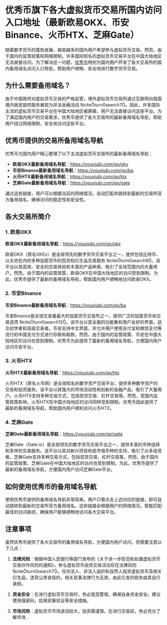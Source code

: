 # 优秀币旗下各大虚拟货币交易所国内访问入口地址（最新欧易OKX、币安Binance、火币HTX、芝麻Gate）

随着数字货币的蓬勃发展，越来越多的国内用户希望参与虚拟货币交易。然而，由于国内的监管政策和网络限制，许多国际知名的虚拟货币交易平台在中国大陆地区无法直接访问。为了解决这一问题，[优秀币](https://youxiubi.com)特别为国内用户开发了各大交易所的国内备用域名访问入口导航，帮助用户顺畅、安全地进行数字货币交易。

## 为什么需要备用域名？

由于中国政府对虚拟货币交易的严格监管，境外虚拟货币交易所通过互联网向我国境内居民提供服务被视为非法金融活动 citeturn0search7。因此，许多国际主流的虚拟货币交易平台在中国大陆地区被屏蔽，用户无法直接访问这些平台。为了满足国内用户的交易需求，优秀币提供了各大交易所的最新备用域名导航，帮助用户绕过网络限制，安全地访问这些平台。

## 优秀币提供的交易所备用域名导航

优秀币为国内用户精心整理了以下主流虚拟货币交易所的最新备用域名导航：

- **欧易OKX最新备用域名导航**：https://youxiubi.com/go/okx
- **币安Binance最新备用域名导航**：https://youxiubi.com/go/ba
- **火币HTX最新备用域名导航**：https://youxiubi.com/go/htx
- **芝麻Gate最新备用域名导航**：https://youxiubi.com/go/gate

通过这些链接，用户可以根据当前的网络情况，自动匹配并跳转到最新的交易所官方备用域名，确保访问的稳定性和安全性。

## 各大交易所简介

### 1. 欧易OKX

**欧易OKX最新备用域名导航**：https://youxiubi.com/go/okx

欧易OKX（原名OKEx）是全球领先的数字货币交易平台之一，提供包括比特币、以太坊在内的多种加密货币的现货和衍生品交易服务 citeturn0search9。该平台以其高效、安全的交易体验和丰富的产品种类，吸引了全球范围内的大量用户。然而，由于国内的监管政策，欧易OKX在中国大陆地区的访问受到限制。为此，优秀币提供了最新的备用域名导航，帮助国内用户顺畅地访问欧易OKX。

### 2. 币安Binance

**币安Binance最新备用域名导航**：https://youxiubi.com/go/ba

币安Binance是全球交易量最大的加密货币交易所之一，提供广泛的加密货币和交易选项 citeturn0search12。该平台以其全面的功能集和用户友好的界面，适合初学者和高级交易者。币安支持中文界面，并允许用户使用支付宝和微信支付等流行的中国支付方式进行存款和取款。然而，由于国内的监管政策，币安在中国大陆地区的访问也受到限制。优秀币为此提供了最新的备用域名导航，方便国内用户访问币安平台。

### 3. 火币HTX

**火币HTX最新备用域名导航**：https://youxiubi.com/go/htx

火币HTX（原名火币网）是全球知名的数字资产交易平台，提供多种数字资产的交易和投资服务。该平台以其强大的市场流动性和创新的金融产品，吸引了大量用户。火币HTX支持多种交易方式，包括现货交易、杠杆交易等。然而，受国内监管政策影响，火币HTX在中国大陆地区的访问同样受到限制。优秀币因此提供了最新的备用域名导航，帮助国内用户顺利访问火币HTX。

### 4. 芝麻Gate

**芝麻Gate最新备用域名导航**：https://youxiubi.com/go/gate

芝麻Gate（Gate.io）是全球领先的数字货币交易平台之一，提供丰富的币种选择和多样的交易服务。该平台以其对新兴项目和低市值币种的支持，吸引了众多投资者。芝麻Gate支持多种交易方式，包括现货交易、杠杆交易等。然而，由于国内的监管政策，芝麻Gate在中国大陆地区的访问也受到限制。为此，优秀币提供了最新的备用域名导航，方便国内用户访问芝麻Gate平台。

## 如何使用优秀币的备用域名导航

使用优秀币提供的备用域名导航非常简单。用户只需点击上述对应的链接，即可自动跳转到最新的交易所官方备用域名。这些链接会根据用户的网络情况，智能匹配最佳的访问路径，确保用户能够顺畅地访问各大交易平台。

## 注意事项

虽然优秀币提供了各大交易所的备用域名导航，方便国内用户访问，但需要注意以下几点：

1. **法律风险**：根据中国人民银行等部门发布的《关于进一步防范和处置虚拟货币交易炒作风险的通知》，参与虚拟货币投资交易活动存在法律风险 citeturn0search7。任何法人、非法人组织和自然人投资虚拟货币及相关衍生品，违背公序良俗的，相关民事法律行为无效，由此引发的损失由其自行承担。

2. **资金安全**：在进行虚拟货币交易时，务必提高警惕，确保自身资金安全。建议使用强密码，启用双重验证等安全措施。

3. **市场风险**：虚拟货币市场波动较大，投资需谨慎。在进行交易前，务必充分了解市场 .
